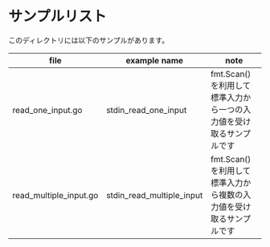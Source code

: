 # サンプルリスト

このディレクトリには以下のサンプルがあります。

| file                     | example name                 | note                                    |
|--------------------------|------------------------------|-----------------------------------------|
| read\_one\_input.go      | stdin\_read\_one\_input      | fmt.Scan() を利用して標準入力から一つの入力値を受け取るサンプルです |
| read\_multiple\_input.go | stdin\_read\_multiple\_input | fmt.Scan() を利用して標準入力から複数の入力値を受け取るサンプルです |
